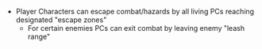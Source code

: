 - Player Characters can escape combat/hazards by all living PCs reaching designated "escape zones"
	- For certain enemies PCs can exit combat by leaving enemy "leash range"